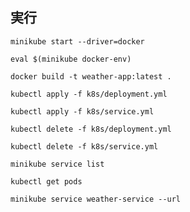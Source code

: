 ## 実行
`minikube start --driver=docker`

`eval $(minikube docker-env)`

`docker build -t weather-app:latest .`

`kubectl apply -f k8s/deployment.yml`

`kubectl apply -f k8s/service.yml`

`kubectl delete -f k8s/deployment.yml`

`kubectl delete -f k8s/service.yml`

`minikube service list`

`kubectl get pods`

`minikube service weather-service --url`